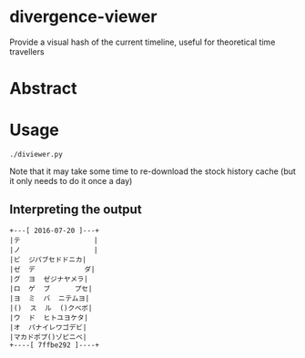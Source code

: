 # divergence-viewer
Provide a visual hash of the current timeline, useful for theoretical time travellers

# Abstract

# Usage

    ./diviewer.py

Note that it may take some time to re-download the stock history cache (but it only
needs to do it once a day)

## Interpreting the output

    +---[ 2016-07-20 ]---+
    |テ                  |
    |ノ                  |
    |ビ  ジパブセドドニカ|
    |ゼ  デ            ダ|
    |グ  ヨ  ゼジナヤメラ|
    |ロ  ゲ  ブ      プセ|
    |ヨ  ミ  バ  ニテムヨ|
    |()  ス  ル  ()クベボ|
    |ウ  ド  ヒトユヨケタ|
    |オ  パナイレワゴデビ|
    |マカドポプ()ゾピニベ|
    +----[ 7ffbe292 ]----+
